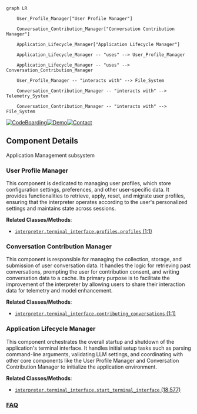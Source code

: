 ```mermaid

graph LR

    User_Profile_Manager["User Profile Manager"]

    Conversation_Contribution_Manager["Conversation Contribution Manager"]

    Application_Lifecycle_Manager["Application Lifecycle Manager"]

    Application_Lifecycle_Manager -- "uses" --> User_Profile_Manager

    Application_Lifecycle_Manager -- "uses" --> Conversation_Contribution_Manager

    User_Profile_Manager -- "interacts with" --> File_System

    Conversation_Contribution_Manager -- "interacts with" --> Telemetry_System

    Conversation_Contribution_Manager -- "interacts with" --> File_System

```

[![CodeBoarding](https://img.shields.io/badge/Generated%20by-CodeBoarding-9cf?style=flat-square)](https://github.com/CodeBoarding/GeneratedOnBoardings)[![Demo](https://img.shields.io/badge/Try%20our-Demo-blue?style=flat-square)](https://www.codeboarding.org/demo)[![Contact](https://img.shields.io/badge/Contact%20us%20-%20contact@codeboarding.org-lightgrey?style=flat-square)](mailto:contact@codeboarding.org)



## Component Details



Application Management subsystem



### User Profile Manager

This component is dedicated to managing user profiles, which store configuration settings, preferences, and other user-specific data. It provides functionalities to retrieve, apply, reset, and migrate user profiles, ensuring that the interpreter operates according to the user's personalized settings and maintains state across sessions.





**Related Classes/Methods**:



- <a href="https://github.com/OpenInterpreter/open-interpreter/blob/master/interpreter/terminal_interface/profiles/profiles.py#L1-L1" target="_blank" rel="noopener noreferrer">`interpreter.terminal_interface.profiles.profiles` (1:1)</a>





### Conversation Contribution Manager

This component is responsible for managing the collection, storage, and submission of user conversation data. It handles the logic for retrieving past conversations, prompting the user for contribution consent, and writing conversation data to a cache. Its primary purpose is to facilitate the improvement of the interpreter by allowing users to share their interaction data for telemetry and model enhancement.





**Related Classes/Methods**:



- <a href="https://github.com/OpenInterpreter/open-interpreter/blob/master/interpreter/terminal_interface/contributing_conversations.py#L1-L1" target="_blank" rel="noopener noreferrer">`interpreter.terminal_interface.contributing_conversations` (1:1)</a>





### Application Lifecycle Manager

This component orchestrates the overall startup and shutdown of the application's terminal interface. It handles initial setup tasks such as parsing command-line arguments, validating LLM settings, and coordinating with other core components like the User Profile Manager and Conversation Contribution Manager to initialize the application environment.





**Related Classes/Methods**:



- <a href="https://github.com/OpenInterpreter/open-interpreter/blob/master/interpreter/terminal_interface/start_terminal_interface.py#L18-L577" target="_blank" rel="noopener noreferrer">`interpreter.terminal_interface.start_terminal_interface` (18:577)</a>









### [FAQ](https://github.com/CodeBoarding/GeneratedOnBoardings/tree/main?tab=readme-ov-file#faq)